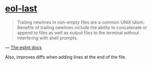 [eol-last](https://eslint.org/docs/rules/eol-last)
==================================================
> Trailing newlines in non-empty files are a common UNIX idiom. Benefits of trailing newlines include the ability to concatenate or append to files as well as output files to the terminal without interfering with shell prompts.

— [The eslint docs](https://eslint.org/docs/rules/eol-last)

Also, improves diffs when adding lines at the end of the file.
